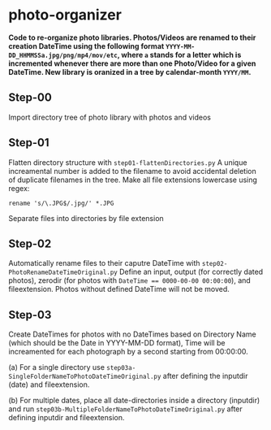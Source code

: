 # photo-organizer

**Code to re-organize photo libraries. Photos/Videos are renamed to their creation DateTime using the following format `YYYY-MM-DD_HHMMSSa.jpg/png/mp4/mov/etc`, where `a` stands for a letter which is incremented whenever there are more than one Photo/Video for a given DateTime. New library is oranized in a tree by calendar-month `YYYY/MM`.**


## Step-00
Import directory tree of photo library with photos and videos

## Step-01
Flatten directory structure with `step01-flattenDirectories.py`
A unique increamental number is added to the filename to avoid accidental deletion of duplicate filenames in the tree.
Make all file extensions lowercase using regex:

`rename 's/\.JPG$/.jpg/' *.JPG`

Separate files into directories by file extension

## Step-02
Automatically rename files to their caputre DateTime with `step02-PhotoRenameDateTimeOriginal.py`
Define an input, output (for correctly dated photos), zerodir (for photos with `DateTime == 0000-00-00 00:00:00`), and fileextension.
Photos without defined DateTime will not be moved.

## Step-03
Create DateTimes for photos with no DateTimes based on Directory Name (which should be the Date in YYYY-MM-DD format), Time will be increamented for each photograph by a second starting from 00:00:00.

(a) For a single directory use `step03a-SingleFolderNameToPhotoDateTimeOriginal.py` after defining the inputdir (date) and fileextension.

(b) For multiple dates, place all date-directories inside a directory (inputdir) and run `step03b-MultipleFolderNameToPhotoDateTimeOriginal.py` after defining inputdir and fileextension.
